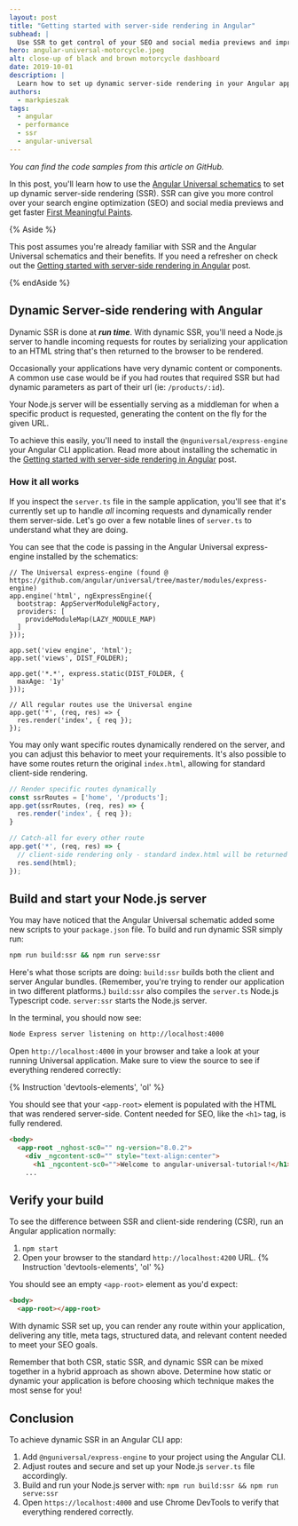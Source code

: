 ```yaml
---
layout: post
title: "Getting started with server-side rendering in Angular"
subhead: |
  Use SSR to get control of your SEO and social media previews and improve perceived performance in your Angular applications.
hero: angular-universal-motorcycle.jpeg
alt: close-up of black and brown motorcycle dashboard
date: 2019-10-01
description: |
  Learn how to set up dynamic server-side rendering in your Angular applications.
authors:
  - markpieszak
tags:
  - angular
  - performance
  - ssr
  - angular-universal
---
```


_You can find the code samples from this article on GitHub._

In this post, you'll learn how to use the [Angular Universal schematics](https://www.github.com/angular/universal) to set up dynamic server-side rendering (SSR). SSR can give you more control over your search engine optimization (SEO) and social media previews and get faster [First Meaningful Paints](/first-meaningful-paint).

{% Aside %}

This post assumes you're already familiar with SSR and the Angular Universal schematics and their benefits. If you need a refresher on check out the [Getting started with server-side rendering in Angular](/link-to-that-article) post.

{% endAside %}

## Dynamic Server-side rendering with Angular

Dynamic SSR is done at **_run time_**. With dynamic SSR, you'll need a Node.js server to handle incoming requests for routes by serializing your application to an HTML string that's then returned to the browser to be rendered.

Occasionally your applications have very dynamic content or components. A common use case would be if you had routes that required SSR but had dynamic parameters as part of their url (ie: `/products/:id`).

Your Node.js server will be essentially serving as a middleman for when a specific product is requested, generating the content on the fly for the given URL.

To achieve this easily, you'll need to install the `@nguniversal/express-engine` your Angular CLI application. Read more about installing the schematic in the [Getting started with server-side rendering in Angular](/link-to-that-article) post.

### How it all works

If you inspect the `server.ts` file in the sample application, you'll see that it's currently set up to handle _all_ incoming requests and dynamically render them server-side. Let's go over a few notable lines of `server.ts` to understand what they are doing.

You can see that the code is passing in the Angular Universal express-engine installed by the schematics:

```javascript/17-19
// The Universal express-engine (found @ https://github.com/angular/universal/tree/master/modules/express-engine)
app.engine('html', ngExpressEngine({
  bootstrap: AppServerModuleNgFactory,
  providers: [
    provideModuleMap(LAZY_MODULE_MAP)
  ]
}));

app.set('view engine', 'html');
app.set('views', DIST_FOLDER);

app.get('*.*', express.static(DIST_FOLDER, {
  maxAge: '1y'
}));

// All regular routes use the Universal engine
app.get('*', (req, res) => {
  res.render('index', { req });
});
```

You may only want specific routes dynamically rendered on the server, and you can adjust this behavior to meet your requirements.  It's also possible to have some routes return the original `index.html`, allowing for standard client-side rendering.

```javascript
// Render specific routes dynamically
const ssrRoutes = ['home', '/products'];
app.get(ssrRoutes, (req, res) => {
  res.render('index', { req });
}

// Catch-all for every other route
app.get('*', (req, res) => {
  // client-side rendering only - standard index.html will be returned
  res.send(html);
});
```

## Build and start your Node.js server

You may have noticed that the Angular Universal schematic added some new scripts to your `package.json` file. To build and run dynamic SSR simply run:

```bash
npm run build:ssr && npm run serve:ssr
```

Here's what those scripts are doing:
`build:ssr` builds both the client and server Angular bundles. (Remember, you're trying to render our application in two different platforms.)
`build:ssr` also compiles the `server.ts` Node.js Typescript code.
`server:ssr` starts the Node.js server.

In the terminal, you should now see:

```bash
Node Express server listening on http://localhost:4000
```

Open `http://localhost:4000` in your browser and take a look at your running Universal application. Make sure to view the source to see if everything rendered correctly:

{% Instruction 'devtools-elements', 'ol' %}

You should see that your `<app-root>` element is populated with the HTML that was rendered server-side. Content needed for SEO, like the `<h1>` tag, is fully rendered.

```html
<body>
  <app-root _nghost-sc0="" ng-version="8.0.2">
    <div _ngcontent-sc0="" style="text-align:center">
      <h1 _ngcontent-sc0="">Welcome to angular-universal-tutorial!</h1>
    ...
```

## Verify your build

To see the difference between SSR and client-side rendering (CSR), run an Angular application normally:

1. `npm start`
2. Open your browser to the standard `http://localhost:4200` URL.
{% Instruction 'devtools-elements', 'ol' %}

You should see an empty `<app-root>` element as you'd expect:

```html
<body>
  <app-root></app-root>
```

With dynamic SSR set up, you can render any route within your application, delivering any title, meta tags, structured data, and relevant content needed to meet your SEO goals.

Remember that both CSR, static SSR, and dynamic SSR can be mixed together in a hybrid approach as shown above. Determine how static or dynamic your application is before choosing which technique makes the most sense for you!

## Conclusion

To achieve dynamic SSR in an Angular CLI app:

1. Add `@nguniversal/express-engine` to your project using the Angular CLI.
2. Adjust routes and secure and set up your Node.js `server.ts` file accordingly.
3. Build and run your Node.js server with: `npm run build:ssr && npm run serve:ssr`
4. Open `https://localhost:4000` and use Chrome DevTools to verify that everything rendered correctly.
